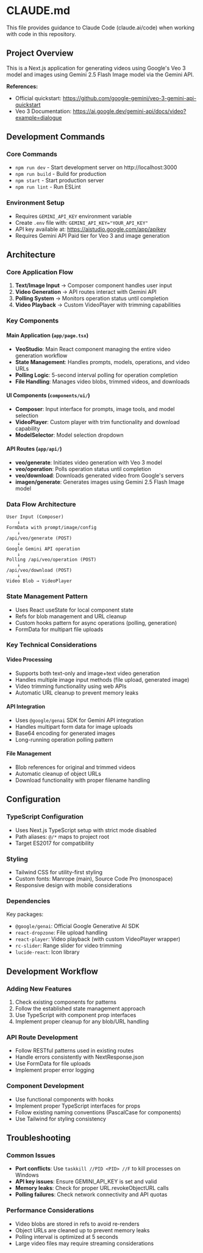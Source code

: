 # CLAUDE.md

This file provides guidance to Claude Code (claude.ai/code) when working with code in this repository.

## Project Overview

This is a Next.js application for generating videos using Google's Veo 3 model and images using Gemini 2.5 Flash Image model via the Gemini API. 

**References:**
- Official quickstart: https://github.com/google-gemini/veo-3-gemini-api-quickstart
- Veo 3 Documentation: https://ai.google.dev/gemini-api/docs/video?example=dialogue

## Development Commands

### Core Commands
- `npm run dev` - Start development server on http://localhost:3000
- `npm run build` - Build for production
- `npm start` - Start production server
- `npm run lint` - Run ESLint

### Environment Setup
- Requires `GEMINI_API_KEY` environment variable
- Create `.env` file with: `GEMINI_API_KEY="YOUR_API_KEY"`
- API key available at: https://aistudio.google.com/app/apikey
- Requires Gemini API Paid tier for Veo 3 and image generation

## Architecture

### Core Application Flow
1. **Text/Image Input** → Composer component handles user input
2. **Video Generation** → API routes interact with Gemini API
3. **Polling System** → Monitors operation status until completion
4. **Video Playback** → Custom VideoPlayer with trimming capabilities

### Key Components

#### Main Application (`app/page.tsx`)
- **VeoStudio**: Main React component managing the entire video generation workflow
- **State Management**: Handles prompts, models, operations, and video URLs
- **Polling Logic**: 5-second interval polling for operation completion
- **File Handling**: Manages video blobs, trimmed videos, and downloads

#### UI Components (`components/ui/`)
- **Composer**: Input interface for prompts, image tools, and model selection
- **VideoPlayer**: Custom player with trim functionality and download capability
- **ModelSelector**: Model selection dropdown

#### API Routes (`app/api/`)
- **veo/generate**: Initiates video generation with Veo 3 model
- **veo/operation**: Polls operation status until completion
- **veo/download**: Downloads generated video from Google's servers
- **imagen/generate**: Generates images using Gemini 2.5 Flash Image model

### Data Flow Architecture

```
User Input (Composer) 
    ↓
FormData with prompt/image/config
    ↓
/api/veo/generate (POST)
    ↓
Google Gemini API operation
    ↓
Polling /api/veo/operation (POST)
    ↓
/api/veo/download (POST)
    ↓
Video Blob → VideoPlayer
```

### State Management Pattern
- Uses React useState for local component state
- Refs for blob management and URL cleanup
- Custom hooks pattern for async operations (polling, generation)
- FormData for multipart file uploads

### Key Technical Considerations

#### Video Processing
- Supports both text-only and image+text video generation
- Handles multiple image input methods (file upload, generated image)
- Video trimming functionality using web APIs
- Automatic URL cleanup to prevent memory leaks

#### API Integration
- Uses `@google/genai` SDK for Gemini API integration
- Handles multipart form data for image uploads
- Base64 encoding for generated images
- Long-running operation polling pattern

#### File Management
- Blob references for original and trimmed videos
- Automatic cleanup of object URLs
- Download functionality with proper filename handling

## Configuration

### TypeScript Configuration
- Uses Next.js TypeScript setup with strict mode disabled
- Path aliases: `@/*` maps to project root
- Target ES2017 for compatibility

### Styling
- Tailwind CSS for utility-first styling
- Custom fonts: Manrope (main), Source Code Pro (monospace)
- Responsive design with mobile considerations

### Dependencies
Key packages:
- `@google/genai`: Official Google Generative AI SDK
- `react-dropzone`: File upload handling
- `react-player`: Video playback (with custom VideoPlayer wrapper)
- `rc-slider`: Range slider for video trimming
- `lucide-react`: Icon library

## Development Workflow

### Adding New Features
1. Check existing components for patterns
2. Follow the established state management approach
3. Use TypeScript with component prop interfaces
4. Implement proper cleanup for any blob/URL handling

### API Route Development
- Follow RESTful patterns used in existing routes
- Handle errors consistently with NextResponse.json
- Use FormData for file uploads
- Implement proper error logging

### Component Development
- Use functional components with hooks
- Implement proper TypeScript interfaces for props
- Follow existing naming conventions (PascalCase for components)
- Use Tailwind for styling consistency

## Troubleshooting

### Common Issues
- **Port conflicts**: Use `taskkill //PID <PID> //F` to kill processes on Windows
- **API key issues**: Ensure GEMINI_API_KEY is set and valid
- **Memory leaks**: Check for proper URL.revokeObjectURL calls
- **Polling failures**: Check network connectivity and API quotas

### Performance Considerations
- Video blobs are stored in refs to avoid re-renders
- Object URLs are cleaned up to prevent memory leaks
- Polling interval is optimized at 5 seconds
- Large video files may require streaming considerations